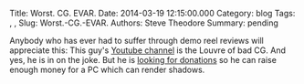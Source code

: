 Title: Worst. CG. EVAR.
Date: 2014-03-19 12:15:00.000
Category: blog
Tags: , , 
Slug: Worst.-CG.-EVAR.
Authors: Steve Theodore
Summary: pending

Anybody who has ever had to suffer through demo reel reviews will appreciate
this:  This guy's [Youtube channel](https://www.youtube.com/user/Really3D) is
the Louvre of bad CG. And yes, he is in on the joke. But he is [looking for
donations](http://www.patreon.com/Really3D) so he can raise enough money for a
PC which can render shadows.


